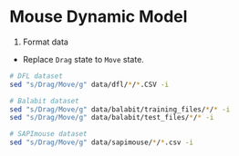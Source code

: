 # Mouse Dynamic Model

1. Format data
- Replace `Drag` state to `Move` state.
```sh
# DFL dataset
sed "s/Drag/Move/g" data/dfl/*/*.CSV -i

# Balabit dataset
sed "s/Drag/Move/g" data/balabit/training_files/*/* -i
sed "s/Drag/Move/g" data/balabit/test_files/*/* -i

# SAPImouse dataset
sed "s/Drag/Move/g" data/sapimouse/*/*.csv -i
```